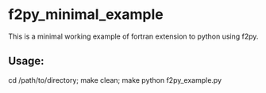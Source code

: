 # f2py_minimal_example
This is a minimal working example of fortran extension to python using f2py. 

## Usage:
cd /path/to/directory;
make clean; make
python f2py_example.py

